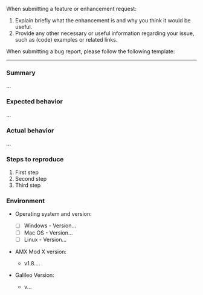 When submitting a feature or enhancement request:

1. Explain briefly what the enhancement is and why you think it would be useful.
2. Provide any other necessary or useful information regarding your issue, such as (code) examples or related links.



When submitting a bug report, please follow the following template:

---
### Summary
...


### Expected behavior
...


### Actual behavior
...


### Steps to reproduce
1. First step
2. Second step
3. Third step


### Environment

* Operating system and version:
  * [ ] Windows - Version...
  * [ ] Mac OS - Version...
  * [ ] Linux - Version...

* AMX Mod X version:
  * v1.8....

* Galileo Version:
  * v...

